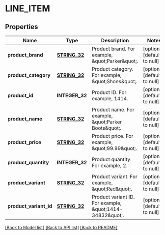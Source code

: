 # LINE_ITEM

## Properties
Name | Type | Description | Notes
------------ | ------------- | ------------- | -------------
**product_brand** | [**STRING_32**](STRING_32.md) | Product brand. For example, \&quot;Parker\&quot;. | [optional] [default to null]
**product_category** | [**STRING_32**](STRING_32.md) | Product category. For example, \&quot;Shoes\&quot;. | [optional] [default to null]
**product_id** | **INTEGER_32** | Product ID. For example, 1414. | [optional] [default to null]
**product_name** | [**STRING_32**](STRING_32.md) | Product name. For example, \&quot;Parker Boots\&quot;. | [optional] [default to null]
**product_price** | [**STRING_32**](STRING_32.md) | Product price. For example, \&quot;99.99\&quot;. | [optional] [default to null]
**product_quantity** | **INTEGER_32** | Product quantity. For example, 2. | [optional] [default to null]
**product_variant** | [**STRING_32**](STRING_32.md) | Product variant. For example, \&quot;Red\&quot;. | [optional] [default to null]
**product_variant_id** | [**STRING_32**](STRING_32.md) | Product variant ID. For example, \&quot;1414-34832\&quot;. | [optional] [default to null]

[[Back to Model list]](../README.md#documentation-for-models) [[Back to API list]](../README.md#documentation-for-api-endpoints) [[Back to README]](../README.md)


